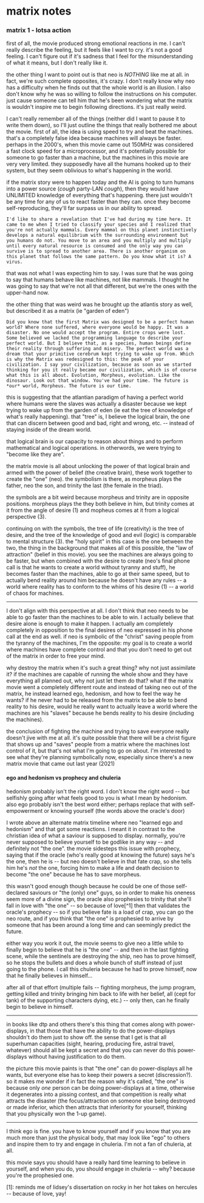 # matrix notes

### matrix 1 - lotsa action

first of all, the movie produced strong emotional reactions in me. I can't really describe the feeling, but it feels like I want to cry. it's not a good feeling. I can't figure out if it's sadness that I feel for the misunderstanding of what it means, but I don't really like it.

the other thing I want to point out is that neo is *NOTHING* like me at all. in fact, we're such complete opposites, it's crazy. I don't really know why neo has a difficulty when he finds out that the whole world is an illusion. I also don't know why he was so willing to follow the instructions on his computer. just cause someone can tell him that he's been wondering what the matrix is wouldn't inspire me to begin following directions. it's just really weird.

I can't really remember all of the things (neither did I want to pause it to write them down), so I'll just outline the things that really bothered me about the movie. first of all, the idea is using speed to try and beat the machines. that's a completely false idea because machines will always be faster. perhaps in the 2000's, when this movie came out 150MHz was considered a fast clock speed for a microprocessor, and it's potentially possible for someone to go faster than a machine, but the machines in this movie are very very limited. they supposedly have all the humans hooked up to their system, but they seem oblivious to what's happening in the world.

if the matrix story were to happen today and the AI is going to turn humans into a power source (*cough* party-LAN *cough*), then they would have UNLIMITED knowledge of everything that's happening. there just wouldn't be any time for any of us to react faster than they can. once they become self-reproducing, they'll far surpass us in our ability to spread.

    I'd like to share a revelation that I've had during my time here. It came to me when I tried to classify your species and I realized that you're not actually mammals. Every mammal on this planet instinctively develops a natural equilibrium with the surrounding environment but you humans do not. You move to an area and you multiply and multiply until every natural resource is consumed and the only way you can survive is to spread to another area. There is another organism on this planet that follows the same pattern. Do you know what it is? A virus.

that was not what I was expecting him to say. I was sure that he was going to say that humans behave like machines, not like mammals. I thought he was going to say that we're not all that different, but we're the ones with the upper-hand now.

the other thing that was weird was he brought up the atlantis story as well, but described it as a matrix (ie "garden of eden")

    Did you know that the first Matrix was designed to be a perfect human world? Where none suffered, where everyone would be happy. It was a disaster. No one would accept the program. Entire crops were lost. Some believed we lacked the programming language to describe your perfect world. But I believe that, as a species, human beings define their reality through suffering and misery. The perfect world was a dream that your primitive cerebrum kept trying to wake up from. Which is why the Matrix was redesigned to this: the peak of your civilization. I say your civilization, because as soon as we started thinking for you it really became our civilization, which is of course what this is all about. Evolution, Morpheus, evolution. Like the dinosaur. Look out that window. You've had your time. The future is *our* world, Morpheus. The future is our time.

this is suggesting that the atlantian paradigm of having a perfect world where humans were the slaves was actually a disaster because we kept trying to wake up from the garden of eden (ie eat the tree of knowledge of what's really happening). that "tree" is, I believe the logical brain, the one that can discern between good and bad, right and wrong, etc. -- instead of staying inside of the dream world.

that logical brain is our capacity to reason about things and to perform mathematical and logical operations. in otherwords, we were trying to "become like they are".

the matrix movie is all about unlocking the power of that logical brain and armed with the power of belief (the creative brain), these work together to create the "one" (neo). the symbolism is there, as morpheus plays the father, neo the son, and trinity the last (the female in the triad).

the symbols are a bit weird because morpheus and trinity are in opposite positions. morpheus plays the they both believe in him, but trinity comes at it from the angle of desire (1) and mopheus comes at it from a logical perspective (3).

continuing on with the symbols, the tree of life (creativity) is the tree of desire, and the tree of the knowledge of good and evil (logic) is comparable to mental structure (3). the "holy spirit" in this case is the one between the two, the thing in the background that makes all of this possible, the "law of attraction" (belief in this movie). you see the machines are always going to be faster, but when combined with the desire to create (neo's final phone call is that he wants to create a world without tyranny and stuff), he becomes faster than the machines, able to go at their same speed, but to actually bend reality around him because he doesn't have any rules -- a world where reality has to conform to the whims of his desire (1) -- a world of chaos for machines.

---

I don't align with this perspective at all. I don't think that neo needs to be able to go faster than the machines to be able to win. I actually believe that desire alone is enough to make it happen. I actually am completely completely in opposition to the final desires of neo expressed in his phone call at the end as well. if neo is symbolic of the "christ" saving people from the tyranny of the machines, I'm the opposite: my goal is to create a world where machines have complete control and that you don't need to get out of the matrix in order to free your mind.

why destroy the matrix when it's such a great thing? why not just assimilate it? if the machines are capable of running the whole show and they have everything all planned out, why not just let them do that? what if the matrix movie went a completely different route and instead of taking neo out of the matrix, he instead learned ego, hedonism, and how to feel the way he wants? if he never had to be released from the matrix to be able to bend reality to his desire, would he really want to actually leave a world where the machines are his "slaves" because he bends reality to his desire (including the machines).

the conclusion of fighting the machine and trying to save everyone really doesn't jive with me at all. it's quite possible that there will be a christ figure that shows up and "saves" people from a matrix where the machines lost control of it, but that's not what I'm going to go on about. I'm interested to see what they're planning symbolically now, especially since there's a new matrix movie that came out last year (2021)

#### ego and hedonism vs prophecy and chuleria

hedonism probably isn't the right word. I don't know the right word -- but selfishly going after what feels good to you is what I mean by hedonism. also ego probably isn't the best word either; perhaps replace that with self-empowerment or knowing yourself (the words above the oracle's door)

I wrote above an alternate matrix timeline where neo "learned ego and hedonism" and that got some reactions. I meant it in contrast to the christian idea of what a saviour is supposed to display. normally, you're never supposed to believe yourself to be godlike in any way -- and definitely not "the one". the movie sidesteps this issue with prophecy, saying that if the oracle (who's really good at knowing the future) says he's the one, then he is -- but neo doesn't believe in that fate crap, so she tells him he's *not* the one, forcing him to make a life and death decision to become "the one" because he has to save morpheus.

this wasn't good enough though because he could be one of those self-declared saviours or "the (only) one" guys, so in order to make his oneness seem more of a divine sign, the oracle also prophesies to trinity that she'll fall in love with "the one" -- so because of love[^1] then that validates the oracle's prophecy -- so if you believe fate is a load of crap, you can go the neo route, and if you think that "the one" is prophesied to arrive by someone that has been around a long time and can seemingly predict the future.

either way you work it out, the movie seems to give neo a little while to finally begin to believe that he is "the one" -- and then in the last fighting scene, while the sentinels are destroying the ship, neo has to prove himself, so he stops the bullets and does a whole bunch of stuff instead of just going to the phone. I call this chuleria because he had to prove himself, now that he finally believes in himself...

after all of that effort (multiple fails -- fighting morpheus, the jump program, getting killed and trinity bringing him back to life with her belief, all (cept for tank) of the supporting characters dying, etc.) -- only then, can he finally begin to believe in himself.

---

in books like dtp and others there's this thing that comes along with power-displays, in that those that have the ability to do the power-displays shouldn't do them just to show off. the sense that I get is that all superhuman capacities (sight, hearing, producing fire, astral travel, whatever) should all be kept a secret and that you can never do this power-displays without having justification to do them.

the picture this movie paints is that "the one" can do power-displays all he wants, but everyone else has to keep their powers a secret (discression?). so it makes me wonder if in fact the reason why it's called, "the one" is because only *one* person can be doing power-displays at a time, otherwise it degenerates into a pissing contest, and that competition is really what attracts the disaster (the focus/attraction on someone else being destroyed or made inferior, which then attracts that inferiority for yourself, thinking that you physically won the 1-up game).

---

I think ego is fine. you have to know yourself and if you know that you are much more than just the physical body, that may look like "ego" to others and inspire them to try and engage in chuleria. I'm not a fan of chuleria, at all.

this movie says you should have a really hard time learning to believe in yourself, and when you do, you should engage in chuleria -- why? because you're the prophesied one.

[1]: reminds me of lidsey's dissertation on rocky in her hot takes on hercules -- because of love, yay!

